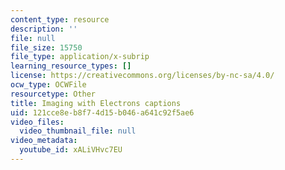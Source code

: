 ```yaml
---
content_type: resource
description: ''
file: null
file_size: 15750
file_type: application/x-subrip
learning_resource_types: []
license: https://creativecommons.org/licenses/by-nc-sa/4.0/
ocw_type: OCWFile
resourcetype: Other
title: Imaging with Electrons captions
uid: 121cce8e-b8f7-4d15-b046-a641c92f5ae6
video_files:
  video_thumbnail_file: null
video_metadata:
  youtube_id: xALiVHvc7EU
---
```

